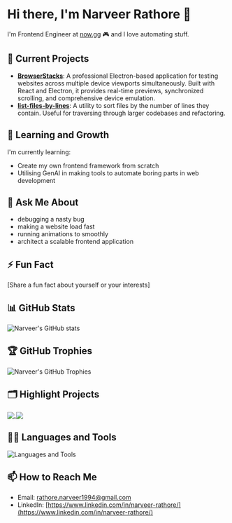 # Hi there, I'm Narveer Rathore 👋
I'm Frontend Engineer at [now.gg](https://now.gg/) 🎮 and I love automating stuff.

## 🔭 Current Projects
- **[BrowserStacks]([https://github.com/narveer-rathore/project-repo](https://github.com/narveer-rathore/browser-stacks))**: A professional Electron-based application for testing websites across multiple device viewports simultaneously. Built with React and Electron, it provides real-time previews, synchronized scrolling, and comprehensive device emulation.
- **[list-files-by-lines]([https://www.npmjs.com/package/list-files-by-lines])**: A utility to sort files by the number of lines they contain. Useful for traversing through larger codebases and refactoring.

## 🌱 Learning and Growth
I'm currently learning:
- Create my own frontend framework from scratch
- Utilising GenAI in making tools to automate boring parts in web development

## 💬 Ask Me About
- debugging a nasty bug 
- making a website load fast
- running animations to smoothly 
- architect a scalable frontend application

## ⚡ Fun Fact
[Share a fun fact about yourself or your interests]

## 📊 GitHub Stats
![Narveer's GitHub stats](https://github-readme-stats.vercel.app/api?username=narveer-rathore&show_icons=true&theme=radical)

## 🏆 GitHub Trophies
![Narveer's GitHub Trophies](https://github-profile-trophy.vercel.app/?username=narveer-rathore&theme=darkhub)

## 🗂️ Highlight Projects
<a href="https://github.com/narveer-rathore/project-repo">
  <img align="center" src="https://github-readme-stats.vercel.app/api/pin/?username=narveer-rathore&repo=project-repo&theme=radical" />
</a>
<a href="https://github.com/narveer-rathore/another-project-repo">
  <img align="center" src="https://github-readme-stats.vercel.app/api/pin/?username=narveer-rathore&repo=another-project-repo&theme=radical" />
</a>

## 🧑‍💻 Languages and Tools
![Languages and Tools](https://skillicons.dev/icons?i=js,ts,react,nextjs,nodejs,html,css,redux,python,mysql,,git,github,docker,kubernetes,aws,playwright)


## 📫 How to Reach Me
- Email: [rathore.narveer1994@gmail.com](mailto:rathore.narveer1994@gmail.com)
- LinkedIn: [https://www.linkedin.com/in/narveer-rathore/](https://www.linkedin.com/in/narveer-rathore/)


<!--
- 🔭 I’m currently working on a frontend playground static site like CodePen 
- 🌱 I’m learning about AI and RAGs. After completing [IBM's Full Stack Developer](https://www.coursera.org/account/accomplishments/professional-cert/SLK2E9HUFWVB), I immediately knew what my next project would include!
- 👯 I’m looking to collaborate on anything that intersects between technology and problem solving.
- 📫 How to reach me: [email](mailto:rathore.narveer1994@gmail.com)

- ⚡ Skills:       Next.Js, React, JavaScript, TypeScript, HTML/CSS, Python
- ⚡ Technologies: WebRTC, AWS, WebAssembly, Optimization, Performance, Testing

**narveer-rathore/narveer-rathore** is a ✨ _special_ ✨ repository because its `README.md` (this file) appears on your GitHub profile.

Here are some ideas to get you started:

- 🔭 I’m currently working on ...
- 🌱 I’m currently learning ...
- 👯 I’m looking to collaborate on ...
- 🤔 I’m looking for help with ...
- 💬 Ask me about ...
- 📫 How to reach me: ...
- 😄 Pronouns: ...
- ⚡ Fun fact: ...
-->
